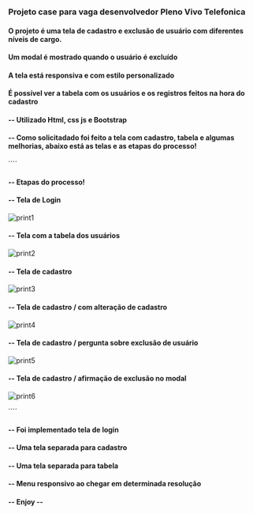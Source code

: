 ### Projeto case para vaga desenvolvedor Pleno Vivo Telefonica

#### O projeto é uma tela de cadastro e exclusão de usuário com diferentes níveis de cargo.
#### Um modal é mostrado quando o usuário é excluído 
#### A tela está responsiva e com estilo personalizado
#### É possível ver a tabela com os usuários e os registros feitos na hora do cadastro

#### -- Utilizado Html, css js e Bootstrap

#### -- Como solicitadado foi feito a tela com cadastro, tabela e algumas melhorias, abaixo está as telas e as etapas do processo!


´´´´
#### -- Etapas do processo!

#### -- Tela de Login
![print1](https://github.com/user-attachments/assets/979df011-d773-44b8-a523-74601a028dfb)

#### -- Tela com a tabela dos usuários
![print2](https://github.com/user-attachments/assets/78e4cf0c-fdd6-42e9-b7cf-37ef70814b37)

#### -- Tela de cadastro
![print3](https://github.com/user-attachments/assets/370d685e-49e6-4618-82e0-760a09607aea)

#### -- Tela de cadastro / com alteração de cadastro
![print4](https://github.com/user-attachments/assets/873beaa1-d887-4d96-b34d-0e1d639a0a59)

#### -- Tela de cadastro / pergunta sobre exclusão de usuário
![print5](https://github.com/user-attachments/assets/28184110-f66c-43cf-93f0-da91a55d7150)

#### -- Tela de cadastro / afirmação de exclusão no modal
![print6](https://github.com/user-attachments/assets/544964b2-da1b-45af-98b3-d44dc9e771dd)

´´´´

#### -- Foi implementado tela de login
#### -- Uma tela separada para cadastro
#### -- Uma tela separada para tabela
#### -- Menu responsivo ao chegar em determinada resolução


#### -- Enjoy -- ####


